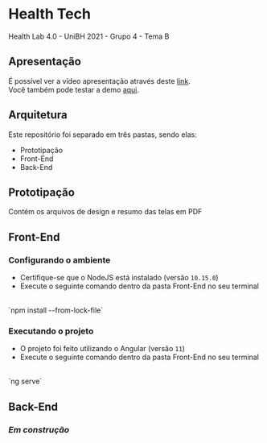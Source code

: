 # Health Tech
Health Lab 4.0 - UniBH 2021 - Grupo 4 - Tema B

## Apresentação
É possível ver a vídeo apresentação através deste [link](https://drive.google.com/file/d/1UUncezuyrUXbzC91LtzMZdWzHlynKU5T/view?usp=sharing).
<br>
Você também pode testar a demo [aqui](#). 

## Arquitetura
Este repositório foi separado em três pastas, sendo elas:
- Prototipação
- Front-End
- Back-End

## Prototipação
Contém os arquivos de design e resumo das telas em PDF

## Front-End
### Configurando o ambiente
- Certifique-se que o NodeJS está instalado (versão `10.15.0`)
- Execute o seguinte comando dentro da pasta Front-End no seu terminal
<br>
`npm install --from-lock-file`

### Executando o projeto
- O projeto foi feito utilizando o Angular (versão `11`)
- Execute o seguinte comando dentro da pasta Front-End no seu terminal
<br>
`ng serve`

## Back-End
### *Em construção*
